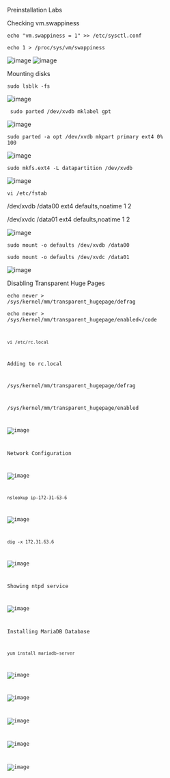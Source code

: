 Preinstallation Labs
                                
Checking vm.swappiness 

<code>echo "vm.swappiness = 1" >> /etc/sysctl.conf </code>

<code>echo 1 > /proc/sys/vm/swappiness</code>

![image](https://user-images.githubusercontent.com/34034752/33442178-23208068-d5ba-11e7-8f9b-08ee3f3c76b1.png)
![image](https://user-images.githubusercontent.com/34034752/33287653-f8395b8c-d37e-11e7-9cf0-06395e6622b2.png)


Mounting disks

<code>sudo lsblk -fs </code>

![image](https://user-images.githubusercontent.com/34034752/33283865-cb0dba10-d372-11e7-93f1-9d20112b22ff.png)

<code> sudo parted /dev/xvdb mklabel gpt </code>

![image](https://user-images.githubusercontent.com/34034752/33284024-3c072440-d373-11e7-9dc0-21a60e69ae28.png)

<code>sudo parted -a opt /dev/xvdb mkpart primary ext4 0% 100</code>

![image](https://user-images.githubusercontent.com/34034752/33284230-f8f9e556-d373-11e7-8366-80b7a316b2cb.png)

<code>sudo mkfs.ext4 -L datapartition /dev/xvdb</code>

![image](https://user-images.githubusercontent.com/34034752/33284493-e5b96d44-d374-11e7-8310-da9fcdf54b18.png)

<code>vi /etc/fstab </code>

/dev/xvdb               /data00                 ext4    defaults,noatime 1 2

/dev/xvdc               /data01                 ext4    defaults,noatime 1 2

![image](https://user-images.githubusercontent.com/34034752/33285186-27e7d2da-d377-11e7-9bd2-5981b3f37a12.png)

<code>sudo mount -o defaults /dev/xvdb /data00</code>

<code>sudo mount -o defaults /dev/xvdc /data01</code>

![image](https://user-images.githubusercontent.com/34034752/33285413-d84b3d92-d377-11e7-984c-541d4d6adc5d.png)

Disabling Transparent Huge Pages

<code>echo never > /sys/kernel/mm/transparent_hugepage/defrag</code>

<code>echo never > /sys/kernel/mm/transparent_hugepage/enabled</code

<code>vi /etc/rc.local</code>

Adding to rc.local

 /sys/kernel/mm/transparent_hugepage/defrag

 /sys/kernel/mm/transparent_hugepage/enabled

![image](https://user-images.githubusercontent.com/34034752/33289478-4d193a72-d385-11e7-94a8-1fe9bada68ff.png)

Network Configuration

![image](https://user-images.githubusercontent.com/34034752/33444579-4af3f6fa-d5c0-11e7-90ea-edf5c6e220d8.png)

<code>nslookup ip-172-31-63-6</code>

![image](https://user-images.githubusercontent.com/34034752/33444664-893906b2-d5c0-11e7-85fd-c547b5fe3ec8.png)

<code>dig -x 172.31.63.6</code>

![image](https://user-images.githubusercontent.com/34034752/33444753-b8f53042-d5c0-11e7-980d-56c6eedb7f72.png)

Showing ntpd service 

![image](https://user-images.githubusercontent.com/34034752/33287887-d3377aac-d37f-11e7-98ef-0847f6fd026e.png)

Installing MariaDB Database

<code>yum install mariadb-server</code>

![image](https://user-images.githubusercontent.com/34034752/33298569-b80578b0-d3ac-11e7-9baa-f298be36f69c.png)



![image](https://user-images.githubusercontent.com/34034752/33298579-c3497cda-d3ac-11e7-8cda-39302fcbff15.png)

![image](https://user-images.githubusercontent.com/34034752/33298601-e4f06e48-d3ac-11e7-92de-94e51a65ea64.png)

![image](https://user-images.githubusercontent.com/34034752/33298665-38aae400-d3ad-11e7-80f4-28013936e417.png)

![image](https://user-images.githubusercontent.com/34034752/33298894-9855831e-d3ae-11e7-9dfc-533df0c58167.png)



